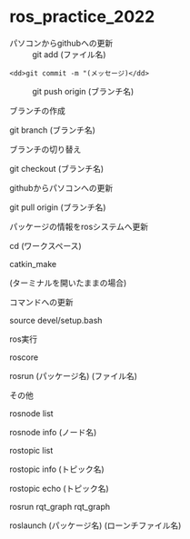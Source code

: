 # ros_practice_2022

<dl>
  <dt>パソコンからgithubへの更新</dt>
  <dd>git add (ファイル名)</dd>
  
    <dd>git commit -m "(メッセージ)</dd>
  
  <dd>git push origin (ブランチ名)</dd>
</dl>

ブランチの作成

  git branch (ブランチ名)
  

ブランチの切り替え

  git checkout (ブランチ名)
  

githubからパソコンへの更新

  git pull origin (ブランチ名)
  


パッケージの情報をrosシステムへ更新

  cd (ワークスペース)
  
  catkin_make
  
(ターミナルを開いたままの場合)

コマンドへの更新

  source devel/setup.bash
  

ros実行

  roscore
  
  rosrun (パッケージ名) (ファイル名)
  


その他

  rosnode list
  
  rosnode info (ノード名)
  
  rostopic list
  
  rostopic info (トピック名)
  
  rostopic echo (トピック名)
  

  rosrun rqt_graph rqt_graph


  roslaunch (パッケージ名) (ローンチファイル名)


